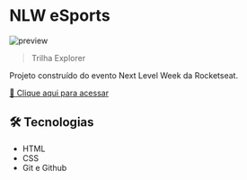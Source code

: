 
# NLW eSports

![preview](./github/preview.png)

> Trilha Explorer

Projeto construído do evento Next Level Week da Rocketseat.

[🔗 Clique aqui para acessar](https://lucadboer.github.io/NLW-eSports-Explorer/)


## 🛠 Tecnologias

- HTML
- CSS
- Git e Github


